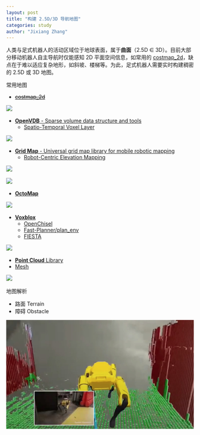 ```yaml
---
layout: post
title: "构建 2.5D/3D 导航地图"
categories: study
author: "Jixiang Zhang"
---
```


人类与足式机器人的活动区域位于地球表面，属于**曲面**（2.5D $\in$ 3D）。目前大部分移动机器人自主导航时仅能感知 2D 平面空间信息，如常用的 [costmap_2d](https://github.com/ros-planning/navigation/tree/noetic-devel/costmap_2d)，缺点在于难以适应复杂地形，如斜坡、楼梯等。为此，足式机器人需要实时构建稠密的 2.5D 或 3D 地图。

常用地图

* [~~costmap_2d~~](https://github.com/ros-planning/navigation/tree/noetic-devel/costmap_2d)

![](http://wiki.ros.org/costmap_2d?action=AttachFile&do=get&target=costmap_rviz.png)

* [**OpenVDB** - Sparse volume data structure and tools](https://github.com/AcademySoftwareFoundation/openvdb)
  * [Spatio-Temporal Voxel Layer](https://github.com/SteveMacenski/spatio_temporal_voxel_layer)

![](https://user-images.githubusercontent.com/14944147/37010885-b18fe1f8-20bb-11e8-8c28-5b31e65f2844.gif)

* [**Grid Map** - Universal grid map library for mobile robotic mapping](https://github.com/ANYbotics/grid_map)
  * [Robot-Centric Elevation Mapping](https://github.com/anybotics/elevation_mapping)

![](https://github.com/ANYbotics/elevation_mapping/raw/master/elevation_mapping_demos/doc/elevation_map.jpg)

![](https://github.com/ANYbotics/grid_map/raw/master/grid_map_rviz_plugin/doc/grid_map_rviz_plugin_example.png)

* [**OctoMap**](https://github.com/OctoMap/octomap)

![](http://octomap.github.io/freiburg_079_big.png)

* [**Voxblox**](https://github.com/ethz-asl/voxblox)
  * [OpenChisel](https://github.com/personalrobotics/OpenChisel)
  * [Fast-Planner/plan_env](https://github.com/HKUST-Aerial-Robotics/Fast-Planner)
  * [FIESTA](https://github.com/HKUST-Aerial-Robotics/FIESTA)

![](https://i.imgur.com/pvHhVsL.png/)

* [**Point Cloud** Library](https://github.com/PointCloudLibrary/pcl)
* [Mesh](https://github.com/uos/mesh_navigation)

![](https://github.com/uos/mesh_navigation/raw/master/docs/images/demo.gif?raw=true)

地图解析

* 路面 Terrain
* 障碍 Obstacle

![](images/densemap.jpg)
